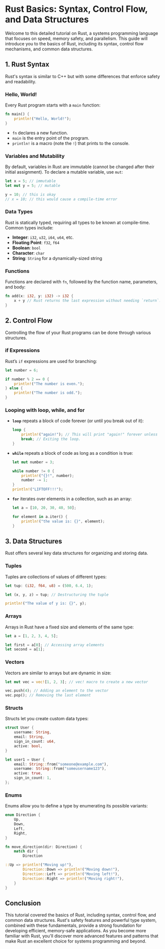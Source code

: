 # Rust Basics: Syntax, Control Flow, and Data Structures

Welcome to this detailed tutorial on Rust, a systems programming language that focuses on speed, memory safety, and parallelism. This guide will introduce you to the basics of Rust, including its syntax, control flow mechanisms, and common data structures.

## 1. Rust Syntax

Rust's syntax is similar to C++ but with some differences that enforce safety and readability.

### Hello, World!

Every Rust program starts with a `main` function:

```rust
fn main() {
    println!("Hello, World!");
}
```

- `fn` declares a new function.
- `main` is the entry point of the program.
- `println!` is a macro (note the `!`) that prints to the console.

### Variables and Mutability

By default, variables in Rust are immutable (cannot be changed after their initial assignment). To declare a mutable variable, use `mut`:

```rust
let x = 5; // immutable
let mut y = 5; // mutable

y = 10; // this is okay
// x = 10; // this would cause a compile-time error
```

### Data Types

Rust is statically typed, requiring all types to be known at compile-time. Common types include:

- **Integer**: `i32`, `u32`, `i64`, `u64`, etc.
- **Floating Point**: `f32`, `f64`
- **Boolean**: `bool`
- **Character**: `char`
- **String**: `String` for a dynamically-sized string

### Functions

Functions are declared with `fn`, followed by the function name, parameters, and body:

```rust
fn add(x: i32, y: i32) -> i32 {
    x + y // Rust returns the last expression without needing `return`.
}
```

## 2. Control Flow

Controlling the flow of your Rust programs can be done through various structures.

### if Expressions

Rust’s `if` expressions are used for branching:

```rust
let number = 6;

if number % 2 == 0 {
    println!("The number is even.");
} else {
    println!("The number is odd.");
}
```

### Looping with loop, while, and for

- **`loop`** repeats a block of code forever (or until you break out of it):

  ```rust
  loop {
      println!("again!"); // This will print "again!" forever unless stopped.
      break; // Exiting the loop.
  }
  ```

- **`while`** repeats a block of code as long as a condition is true:

  ```rust
  let mut number = 3;
  
  while number != 0 {
      println!("{}!", number);
      number -= 1;
  }
  println!("LIFTOFF!!!");
  ```

- **`for`** iterates over elements in a collection, such as an array:

  ```rust
  let a = [10, 20, 30, 40, 50];
  
  for element in a.iter() {
      println!("the value is: {}", element);
  }
  ```

## 3. Data Structures

Rust offers several key data structures for organizing and storing data.

### Tuples

Tuples are collections of values of different types:

```rust
let tup: (i32, f64, u8) = (500, 6.4, 1);

let (x, y, z) = tup; // Destructuring the tuple

println!("The value of y is: {}", y);
```

### Arrays

Arrays in Rust have a fixed size and elements of the same type:

```rust
let a = [1, 2, 3, 4, 5];

let first = a[0]; // Accessing array elements
let second = a[1];
```

### Vectors

Vectors are similar to arrays but are dynamic in size:

```rust
let mut vec = vec![1, 2, 3]; // vec! macro to create a new vector

vec.push(4); // Adding an element to the vector
vec.pop(); // Removing the last element
```

### Structs

Structs let you create custom data types:

```rust
struct User {
    username: String,
    email: String,
    sign_in_count: u64,
    active: bool,
}

let user1 = User {
    email: String::from("someone@example.com"),
    username: String::from("someusername123"),
    active: true,
    sign_in_count: 1,
};
```

### Enums

Enums allow you to define a type by enumerating its possible variants:

```rust
enum Direction {
    Up,
    Down,
    Left,
    Right,
}

fn move_direction(dir: Direction) {
    match dir {
        Direction

::Up => println!("Moving up!"),
        Direction::Down => println!("Moving down!"),
        Direction::Left => println!("Moving left!"),
        Direction::Right => println!("Moving right!"),
    }
}
```

## Conclusion

This tutorial covered the basics of Rust, including syntax, control flow, and common data structures. Rust's safety features and powerful type system, combined with these fundamentals, provide a strong foundation for developing efficient, memory-safe applications. As you become more familiar with Rust, you'll discover more advanced features and patterns that make Rust an excellent choice for systems programming and beyond.